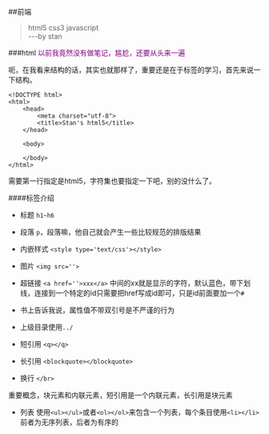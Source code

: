 ##前端
>html5 css3 javascript  
>---by stan

###html
<font color=purple>以前我竟然没有做笔记，尴尬，还要从头来一遍</font>  

呃，在我看来结构的话，其实也就那样了，重要还是在于标签的学习，首先来说一下结构。  

	<!DOCTYPE html>
	<html>
		<head>
			<meta charset="utf-8">
			<title>Stan's html5</title>
		</head>
		
		<body>
	
		</body>
	</html>

需要第一行指定是html5，字符集也要指定一下吧，别的没什么了。

####标签介绍

- 标题 `h1~h6`

- 段落 `p`，段落嘛，他自己就会产生一些比较规范的排版结果

- 内嵌样式 `<style type='text/css'></style>`

- 图片 `<img src=''>`

- 超链接 `<a href=''>xxx</a>` 中间的xx就是显示的字符，默认蓝色，带下划线，连接到一个特定的id只需要把href写成id即可，只是id前面要加一个`#`

- 书上告诉我说，属性值不带双引号是不严谨的行为  

- 上级目录使用`../`  

- 短引用 `<q></q>`

- 长引用 `<blockquote></blockquote>`

- 换行 `</br>`


重要概念，块元素和内联元素，短引用是一个内联元素，长引用是块元素

- 列表 使用`<ul></ul>`或者`<ol></ol>`来包含一个列表，每个条目使用`<li></li>`前者为无序列表，后者为有序的





